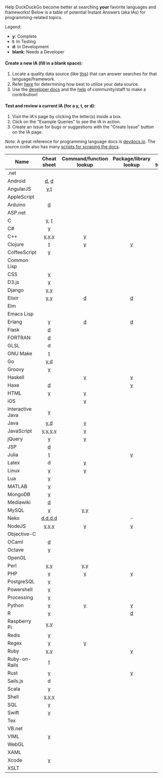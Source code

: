 Help DuckDuckGo become better at searching **your** favorite languages and frameworks! Below is a table of potential Instant Answers (aka IAs) for programming-related topics. 

Legend:
* **y**: Complete
* **t**: In Testing
* **d**: In Development  
* **blank**: Needs a Developer

#### Create a new IA (fill in a blank space): 
 
1. Locate a quality data source (like [this](http://devdocs.io/)) that can answer searches for that language/framework.  
2. Refer [here](http://docs.duckduckhack.com/welcome/determining-ia-type.html) for determining how best to utilize your data source.  
3. Use the [developer docs](http://docs.duckduckhack.com/) and the [help](http://docs.duckduckhack.com/resources/get-in-touch.html) of community/staff to make a contribution!  

#### Test and review a current IA (for a y, t, or d):

1. Visit the IA's page by clicking the letter(s) inside a box. 
2. Click on the "Example Queries" to see the IA in action.
3. Create an issue for bugs or suggestions with the "Create Issue" button on the IA page.  

*Note:* A great reference for programming language docs is [devdocs.io](http://devdocs.io/). The source code also has many [scripts for scraping the docs](https://github.com/Thibaut/devdocs/tree/master/lib/docs/scrapers).  

Name | Cheat sheet | Command/function lookup | Package/library lookup | Q&A / tutorials
----|:----:|:----:|:----:|:----:
.net |   |   |   |  
Android | [d](https://github.com/duckduckgo/zeroclickinfo-goodies/pull/2139), [d](https://github.com/duckduckgo/zeroclickinfo-goodies/pull/2136)  |   |   | [y](https://duck.co/ia/view/android_enthusiasts)
AngularJS | [y](https://duck.co/ia/view/angularjs_cheat_sheet),[t](https://duck.co/ia/view/angular2_cheat_sheet) |   |   |  
AppleScript |   |   |   |  
Arduino |[d](https://duck.co/ia/view/arduino_cheat_sheet)   |   |   |  
ASP.net |   |   |   |  
C | [y](https://duck.co/ia/view/c_cheat_sheet), [t](https://duck.co/ia/view/c_char_manipulation_cheat_sheet) |   |   |  
C# | [y](https://duck.co/ia/view/c_sharp_snippets_cheat_sheet) |   |   |  
C++ | [y](https://duck.co/ia/view/cpp_cheat_sheet),[y](https://duck.co/ia/view/cpp_strings_cheat_sheet),[y](https://duck.co/ia/view/cpp_algorithms_cheat_sheet) | [y](https://duck.co/ia/view/cppreference_doc) |   |  
Clojure | [t](https://duck.co/ia/view/clojure_cheat_sheet)  | [y](https://duck.co/ia/view/clojure) | [y](https://duck.co/ia/view/clojars) |  
CoffeeScript | [y](https://duck.co/ia/view/coffeescript_cheat_sheet) |   |   |  
Common Lisp | | | |
CSS | [y](https://duck.co/ia/view/css_cheat_sheet) |   |   | 
D3.js | [y](https://duck.co/ia/view/d3js_cheat_sheet) |   |   | 
Django | [y](https://duck.co/ia/view/django_cheat_sheet),[y](https://duck.co/ia/view/django_model_cheat_sheet)  |   |   |  
Elixir | [y](https://duck.co/ia/view/elixir_cheat_sheet),[y](https://duck.co/ia/view/iex_cheat_sheet) | [d](https://duck.co/ia/view/elixir) | [d](https://duck.co/ia/view/hex) | 
Elm | | | | 
Emacs Lisp | | | |
Erlang | [y](https://duck.co/ia/view/6147 )  | [d](https://duck.co/ia/view/erlang)  | [d](https://duck.co/ia/view/hex)  |
Flask | [d](https://duck.co/ia/view/flask_cheat_sheet)  |   |   |  
FORTRAN | [d](https://duck.co/ia/view/fortran_cheatsheet) |   |   |
GLSL | d  |   |   |  
GNU Make | [t](https://duck.co/ia/view/gnu_make_cheat_sheet)  |   |   |  
Go | [y](https://duck.co/ia/view/golang_cheat_sheet),[d](https://duck.co/ia/view/golang_tools_cheat_sheet) |   |   |  
Groovy | [y](https://duck.co/ia/view/groovy_cheat_sheet) |   |   |  
Haskell |   | [y](https://duck.co/ia/view/hayoo) | [y](https://duck.co/ia/view/hackage) |  
Haxe | [d](https://duck.co/ia/view/haxe_operators) |   | [y](https://duck.co/ia/view/haxelib) |  
HTML | [y](https://duck.co/ia/view/html_cheat_sheet) | [y](https://duck.co/ia/view/htmlref) |   |  
iOS |   | [y](https://duck.co/ia/view/ios) |   |  
Interactive Java | [y](https://duck.co/ia/view/interactive_java_cheat_sheet) |  |   |  
Java | [y](https://duck.co/ia/view/java_cheat_sheet),[d](https://duck.co/ia/view/java_file_handling_cheat_sheet) | [y](https://duck.co/ia/view/java) |   |  
JavaScript | [y](https://duck.co/ia/view/javascript_cheat_sheet),[y](https://duck.co/ia/view/javascript_dom_cheat_sheet),[y](https://duck.co/ia/view/js_keycodes_cheat_sheet),[y](https://duck.co/ia/view/es6_cheat_sheet) | [y](https://duck.co/ia/view/mdnjs)  |   |  
jQuery | [y](https://duck.co/ia/view/jquery_cheat_sheet) | [y](https://duck.co/ia/view/jquery) |   |  
JSP | [d](https://duck.co/ia/view/javaserver_pages_cheat_sheet) |   |   |  
Julia | [t](https://duck.co/ia/view/julia_cheat_sheet) |   | [y](https://duck.co/ia/view/julia) |  
Latex | d | [y](https://duck.co/ia/view/latex) |   |  
Linux | [y](https://duck.co/ia/view/linux_cheat_sheet) | [y](https://duck.co/ia/view/linux_error) |   | [y](https://duck.co/ia/view/unix)
Lua | [y](https://duck.co/ia/view/lua_cheat_sheet) |   |   |  
MATLAB | [y](https://duck.co/ia/view/matlab_cheat_sheet) |   |   |  
MongoDB | [y](https://duck.co/ia/view/mongodb_cheat_sheet) |   |   |  
Mediawiki | [d](https://duck.co/ia/view/mediawiki) |   |   | 
MySQL | [y](https://duck.co/ia/view/mysql_cheat_sheet) | [y](https://duck.co/ia/view/my_sql),[y](https://duck.co/ia/view/my_sqlerrors) |   |  
Neko | [d](https://duck.co/ia/view/neko_vm),[d](https://duck.co/ia/view/neko_builtins),[d](https://duck.co/ia/view/neko_operators),[d](https://duck.co/ia/view/neko_std) |   | - |  
NodeJS | [y](https://duck.co/ia/view/nodejs_cheat_sheet),[y](https://duck.co/ia/view/nodejs_tutorials_cheat_sheet),[y](https://duck.co/ia/view/npm_cheat_sheet) | [y](https://duck.co/ia/view/node_js) | [y](https://duck.co/ia/view/npm) |  
Objective-C |   |   |   |  
OCaml | [d](https://duck.co/ia/view/ocaml_cheat_sheet) |   |   |  
Octave | [y](https://duck.co/ia/view/octave_cheat_sheet) |   |   |  
OpenGL |   |   |   |  
Perl | [y](https://duck.co/ia/view/perl_cheat_sheet),[y](https://duck.co/ia/view/perldoc_cheat_sheet) | [y](https://duck.co/ia/view/perl_doc),[y](https://duck.co/ia/view/perl6doc) |   |  
PHP | [y](https://duck.co/ia/view/php_cheat_sheet) | [y](https://duck.co/ia/view/php) | [y](https://duck.co/ia/view/packagist)  |  
PostgreSQL | [y](https://duck.co/ia/view/postgresql_cheat_sheet) |   |   |  
Powershell | [y](https://duck.co/ia/view/powershell_cheat_sheet) |   |   |  
Processing | [y](https://duck.co/ia/view/processing_lang_cheat_sheet) |   |   |  
Python | [y](https://duck.co/ia/view/python_cheat_sheet) | [y](https://duck.co/ia/view/python) | [y](https://duck.co/ia/view/py_pi) |  
R | [y](https://duck.co/ia/view/r_cheat_sheet) |   | [d](https://github.com/duckduckgo/zeroclickinfo-spice/pull/2644)  |  
Raspberry Pi | [y](https://duck.co/ia/view/raspberrypi_cheat_sheet),[y](https://duck.co/ia/view/vcgencmd_cheat_sheet) |   |   |  
Redis |  [y](https://duck.co/ia/view/redis_cheat_sheet) |   |   |  
Regex | [y](https://duck.co/ia/view/regex_cheat_sheet) | [y](https://duck.co/ia/view/regexp) |   |  
Ruby | [y](https://duck.co/ia/view/ruby_globals_cheat_sheet),[y](https://duck.co/ia/view/ruby_globals_cheat_sheet) |   | [y](https://duck.co/ia/view/ruby_gems) |  
Ruby-on-Rails |[t](https://duck.co/ia/view/rails_cheat_sheet)   |   |   |  
Rust | [y](https://duck.co/ia/view/rust_types_cheat_sheet) |   | [y](https://duck.co/ia/view/rust_cargo) |  
Sails.js | d  |   |   |   
Scala | [y](https://duck.co/ia/view/scala_cheat_sheet) |   |   |  
Shell | [y](https://duck.co/ia/view/shell_cheat_sheet),[y](https://duck.co/ia/view/hdfs_shell_cheat_sheet),[y](https://duck.co/ia/view/shell_variables_cheat_sheet) |   |   |  
SQL | [y](https://duck.co/ia/view/sql_cheat_sheet) |   |   |  
Swift | [y](https://duck.co/ia/view/swift_cheat_sheet) |   |   |  
Tex |   |   |   | [y](https://duck.co/ia/view/tex)
VB.net |   |   |   |  
VIML | [y](https://github.com/duckduckgo/zeroclickinfo-goodies/pull/2051)  |   |   |  
WebGL |   |   |   |  
XAML |   |   |   |  
Xcode | [y](https://duck.co/ia/view/xcode_cheat_sheet) |   |   |  
XSLT |   |   |   | 